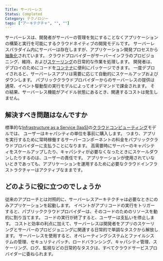 ```yaml
---
Title: サーバーレス
Status: Completed
Category: テクノロジー
tags: ["アーキテクチャ", "", ""]
---
```


サーバーレスは、開発者がサーバーの管理を気にすることなくアプリケーションの構築と実行を可能にするクラウドネイティブの開発モデルです。
サーバーレスパラダイム内にサーバーは存在しますが、アプリケーション開発プロセスから[抽象化](/ja/abstraction/)されています。
クラウドプロバイダーがサーバーインフラのプロビジョニング、維持、および[スケーリング](/ja/scalability/)の日常的な作業を処理します。
開発者は、デプロイのためにコードを[コンテナ](/ja/container/)に便利にパッケージできます。
一度デプロイされると、サーバーレスアプリは需要に応じて自動的にスケールアップおよびダウンします。
パブリッククラウドプロバイダーからのサーバーレスの提供は通常、イベント駆動型の実行モデルによってオンデマンドで課金されます。
その結果、サーバーレス機能がアイドル状態にあるとき、関連するコストは発生しません。

## 解決すべき問題はなんですか

標準的な[Infrastructure as a Service (IaaS)](/ja/infrastructure-as-a-service/)の[クラウドコンピューティング](/ja/cloud-computing/)モデルでは、
ユーザーはキャパシティの単位を事前に購入します。
つまり、アプリを実行するために常時稼働するサーバーコンポーネントの料金をパブリッククラウドプロバイダーに支払うことになります。
高需要時にサーバーのキャパシティをスケールアップしたり、キャパシティが必要なくなったときにスケールダウンしたりするのは、ユーザーの責任です。
アプリケーションが使用されていないときであっても、アプリケーションを運用するために必要なクラウドインフラストラクチャーはアクティブなままです。

## どのように役に立つのでしょうか

従来のアプローチとは対照的に、サーバーレスアーキテクチャは必要なときにのみアプリケーションを起動します。
イベントがアプリコードの実行をトリガーすると、パブリッククラウドプロバイダーは、そのコードのためのリソースを動的に割り当てます。
コードの実行が終了すると、ユーザーは支払いを停止します。
コストと効率の利点に加えて、サーバーレスは開発者をアプリのスケーリングとサーバーのプロビジョニングに関連する日常的で単調なタスクから解放します。
サーバーレスを使用すると、オペレーティングシステムとファイルシステムの管理、セキュリティパッチ、ロードバランシング、キャパシティ管理、スケーリング、ログ、監視などの日常的なタスクは、すべてクラウドサービスプロバイダーに委ねられます。
